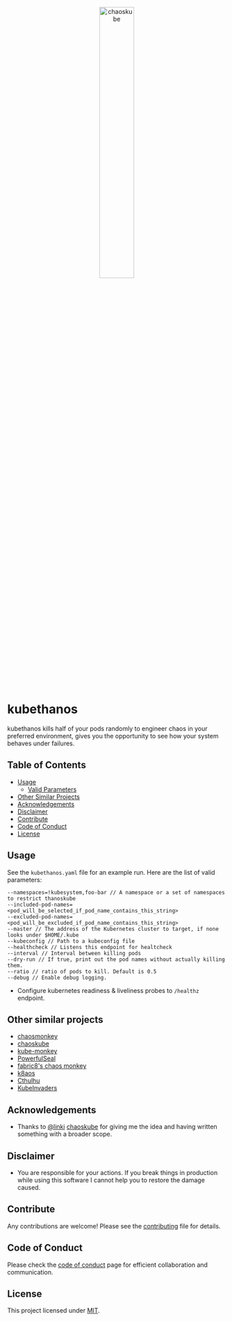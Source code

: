 <p align="center"><img src ="https://github.com/berkay-dincer/kubethanos/blob/master/kubethanos.png" width="40%" align="center" alt="chaoskube"></p>

# kubethanos
kubethanos kills half of your pods randomly to engineer chaos in your preferred environment, gives you the opportunity to see how your system behaves under failures. 

## Table of Contents
- [Usage](#usage)
  * [Valid Parameters](#applying)
- [Other Similar Projects](#other-similar-projects)  
- [Acknowledgements](#acknowledgements)  
- [Disclaimer](#disclaimer)  
- [Contribute](#contribute)  
- [Code of Conduct](#code-of-conduct)  
- [License](#license)  

## Usage

See the `kubethanos.yaml` file for an example run. Here are the list of valid parameters:

```
--namespaces=!kubesystem,foo-bar // A namespace or a set of namespaces to restrict thanoskube
--included-pod-names=<pod_will_be_selected_if_pod_name_contains_this_string>
--excluded-pod-names=<pod_will_be_excluded_if_pod_name_contains_this_string>
--master // The address of the Kubernetes cluster to target, if none looks under $HOME/.kube
--kubeconfig // Path to a kubeconfig file
--healthcheck // Listens this endpoint for healtcheck
--interval // Interval between killing pods
--dry-run // If true, print out the pod names without actually killing them.
--ratio // ratio of pods to kill. Default is 0.5 
--debug // Enable debug logging.
```

* Configure kubernetes readiness & liveliness probes to `/healthz` endpoint.

## Other similar projects

* [chaosmonkey](https://github.com/Netflix/chaosmonkey)
* [chaoskube](https://github.com/linki/chaoskube)
* [kube-monkey](https://github.com/asobti/kube-monkey)
* [PowerfulSeal](https://github.com/bloomberg/powerfulseal)
* [fabric8's chaos monkey](https://fabric8.io/guide/chaosMonkey.html)
* [k8aos](https://github.com/AlexsJones/k8aos)
* [Cthulhu](https://github.com/xmatters/cthulhu-chaos-testing)
* [KubeInvaders](https://github.com/lucky-sideburn/KubeInvaders)

## Acknowledgements

* Thanks to [@linki](https://github.com/linki) [chaoskube](https://github.com/linki/chaoskube) for giving me the idea and having written something with a broader scope.

## Disclaimer

* You are responsible for your actions. If you break things in production while using this software I cannot help you to restore the damage caused.  

## Contribute

Any contributions are welcome! Please see the [contributing](CONTRIBUTING.md) file for details.

## Code of Conduct

Please check the [code of conduct](CODE_OF_CONDUCT.md) page for efficient collaboration and communication.

## License

This project licensed under [MIT](LICENSE).
